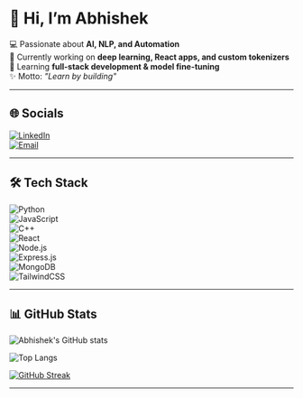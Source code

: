 # 👋 Hi, I’m Abhishek  

💻 Passionate about **AI, NLP, and Automation**  
🚀 Currently working on **deep learning, React apps, and custom tokenizers**  
🌱 Learning **full-stack development & model fine-tuning**  
✨ Motto: *"Learn by building"*  

---

## 🌐 Socials  
[![LinkedIn](https://img.shields.io/badge/LinkedIn-blue?style=for-the-badge&logo=linkedin)](https://linkedin.com/in/yourprofile)  
[![Email](https://img.shields.io/badge/Email-red?style=for-the-badge&logo=gmail&logoColor=white)](mailto:your.email@example.com)

---

## 🛠️ Tech Stack  
![Python](https://img.shields.io/badge/Python-3776AB?style=for-the-badge&logo=python&logoColor=white)  
![JavaScript](https://img.shields.io/badge/JavaScript-323330?style=for-the-badge&logo=javascript&logoColor=F7DF1E)  
![C++](https://img.shields.io/badge/C++-00599C?style=for-the-badge&logo=c%2b%2b&logoColor=white)  
![React](https://img.shields.io/badge/React-20232A?style=for-the-badge&logo=react&logoColor=61DAFB)  
![Node.js](https://img.shields.io/badge/Node.js-339933?style=for-the-badge&logo=nodedotjs&logoColor=white)  
![Express.js](https://img.shields.io/badge/Express.js-000000?style=for-the-badge&logo=express&logoColor=white)  
![MongoDB](https://img.shields.io/badge/MongoDB-4EA94B?style=for-the-badge&logo=mongodb&logoColor=white)  
![TailwindCSS](https://img.shields.io/badge/TailwindCSS-38B2AC?style=for-the-badge&logo=tailwind-css&logoColor=white)  

---

## 📊 GitHub Stats  

![Abhishek's GitHub stats](https://github-readme-stats.vercel.app/api?username=Abhi-crypto-code&show_icons=true&theme=tokyonight)  

![Top Langs](https://github-readme-stats.vercel.app/api/top-langs/?username=Abhi-crypto-code&layout=compact&theme=tokyonight)  

[![GitHub Streak](https://github-readme-streak-stats.herokuapp.com?user=Abhi-crypto-code&theme=tokyonight&hide_border=true)](https://git.io/streak-stats)  

---
